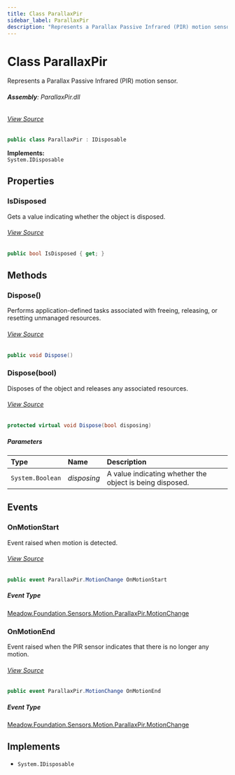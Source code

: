 ```yaml
---
title: Class ParallaxPir
sidebar_label: ParallaxPir
description: "Represents a Parallax Passive Infrared (PIR) motion sensor."
---
```

# Class ParallaxPir
Represents a Parallax Passive Infrared (PIR) motion sensor.

###### **Assembly**: ParallaxPir.dll
###### [View Source](https://github.com/WildernessLabs/Meadow.Foundation.git/blob/develop/Source/Meadow.Foundation.Peripherals/Sensors.Motion.ParallaxPir/Driver/ParallaxPir.cs#L9)
```csharp title="Declaration"
public class ParallaxPir : IDisposable
```
**Implements:**  
`System.IDisposable`

## Properties
### IsDisposed
Gets a value indicating whether the object is disposed.
###### [View Source](https://github.com/WildernessLabs/Meadow.Foundation.git/blob/develop/Source/Meadow.Foundation.Peripherals/Sensors.Motion.ParallaxPir/Driver/ParallaxPir.cs#L34)
```csharp title="Declaration"
public bool IsDisposed { get; }
```
## Methods
### Dispose()
Performs application-defined tasks associated with freeing, releasing, or resetting unmanaged resources.
###### [View Source](https://github.com/WildernessLabs/Meadow.Foundation.git/blob/develop/Source/Meadow.Foundation.Peripherals/Sensors.Motion.ParallaxPir/Driver/ParallaxPir.cs#L100)
```csharp title="Declaration"
public void Dispose()
```
### Dispose(bool)
Disposes of the object and releases any associated resources.
###### [View Source](https://github.com/WildernessLabs/Meadow.Foundation.git/blob/develop/Source/Meadow.Foundation.Peripherals/Sensors.Motion.ParallaxPir/Driver/ParallaxPir.cs#L110)
```csharp title="Declaration"
protected virtual void Dispose(bool disposing)
```

##### Parameters

| Type | Name | Description |
|:--- |:--- |:--- |
| `System.Boolean` | *disposing* | A value indicating whether the object is being disposed. |

## Events
### OnMotionStart
Event raised when motion is detected.
###### [View Source](https://github.com/WildernessLabs/Meadow.Foundation.git/blob/develop/Source/Meadow.Foundation.Peripherals/Sensors.Motion.ParallaxPir/Driver/ParallaxPir.cs#L24)
```csharp title="Declaration"
public event ParallaxPir.MotionChange OnMotionStart
```
##### Event Type
[Meadow.Foundation.Sensors.Motion.ParallaxPir.MotionChange](../Meadow.Foundation.Sensors.Motion/ParallaxPir.MotionChange)
### OnMotionEnd
Event raised when the PIR sensor indicates that there is no longer any motion.
###### [View Source](https://github.com/WildernessLabs/Meadow.Foundation.git/blob/develop/Source/Meadow.Foundation.Peripherals/Sensors.Motion.ParallaxPir/Driver/ParallaxPir.cs#L29)
```csharp title="Declaration"
public event ParallaxPir.MotionChange OnMotionEnd
```
##### Event Type
[Meadow.Foundation.Sensors.Motion.ParallaxPir.MotionChange](../Meadow.Foundation.Sensors.Motion/ParallaxPir.MotionChange)

## Implements

* `System.IDisposable`
